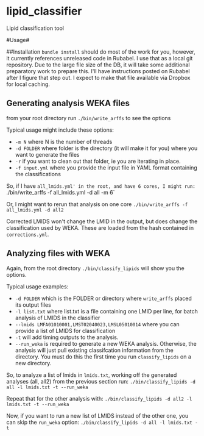 lipid_classifier
================

Lipid classification tool


#Usage#

##Installation
`bundle install` should do most of the work for you, however, it currently references unreleased code in Rubabel.  I use that as a local git repository.  Due to the large file size of the DB, it will take some additional preparatory work to prepare this.  I'll have instructions posted on Rubabel after I figure that step out.  I expect to make that file available via Dropbox for local caching.

## Generating analysis WEKA files
from your root directory run `./bin/write_arffs` to see the options

Typical usage might include these options: 
- `-m N` where N is the number of threads
- `-d FOLDER` where folder is the directory (it will make it for you) where you want to generate the files
- `-r` if you want to clean out that folder, ie you are iterating in place.
- `-f input.yml` where you provide the input file in YAML format containing the classifications  

So, if I have `all_lmids.yml' in the root, and have 6 cores, I might run:
`./bin/write_arffs -f all_lmids.yml -d all -m 6`

Or, I might want to rerun that analysis on one core
`./bin/write_arffs -f all_lmids.yml -d all2`

Corrected LMIDS won't change the LMID in the output, but does change the classification used by WEKA.  These are loaded from the hash contained in `corrections.yml`.

## Analyzing files with WEKA
Again, from the root directory `./bin/classify_lipids` will show you the options.

Typical usage examples:
- `-d FOLDER` which is the FOLDER or directory where `write_arffs` placed its output files
- `-l list.txt` where list.txt is a file containing one LMID per line, for batch analysis of LMIDS in the classifier
- `--lmids LMFA01010001,LMST02040023,LMSL05010014` where you can provide a list of LMIDS for classification
- `-t` will add timing outputs to the analysis.
- `--run_weka` is required to generate a new WEKA analysis.  Otherwise, the analysis will just pull existing classifcation information from the directory.  You must do this the first time you run `classify_lipids` on a new directory.

So, to analyze a list of lmids in `lmids.txt`, working off the generated analyses (all, all2) from the previous section run: 
`./bin/classify_lipids -d all -l lmids.txt -t --run_weka`

Repeat that for the other analysis with: 
`./bin/classify_lipids -d all2 -l lmids.txt -t --run_weka`

Now, if you want to run a new list of LMIDS instead of the other one, you can skip the `run_weka` option:
`./bin/classify_lipids -d all -l lmids.txt -t `



